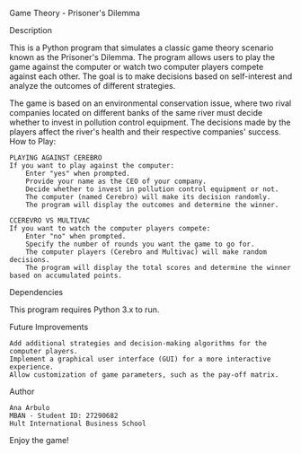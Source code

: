 Game Theory - Prisoner's Dilemma

Description

This is a Python program that simulates a classic game theory scenario known as the Prisoner's Dilemma. The program allows users to play the game against the computer or watch two computer players compete against each other. The goal is to make decisions based on self-interest and analyze the outcomes of different strategies.

The game is based on an environmental conservation issue, where two rival companies located on different banks of the same river must decide whether to invest in pollution control equipment. The decisions made by the players affect the river's health and their respective companies' success.
How to Play:

    PLAYING AGAINST CEREBRO
    If you want to play against the computer:
        Enter "yes" when prompted.
        Provide your name as the CEO of your company.
        Decide whether to invest in pollution control equipment or not.
        The computer (named Cerebro) will make its decision randomly.
        The program will display the outcomes and determine the winner.

    CCEREVRO VS MULTIVAC
    If you want to watch the computer players compete:
        Enter "no" when prompted.
        Specify the number of rounds you want the game to go for.
        The computer players (Cerebro and Multivac) will make random decisions.
        The program will display the total scores and determine the winner based on accumulated points.

Dependencies

This program requires Python 3.x to run.

Future Improvements

    Add additional strategies and decision-making algorithms for the computer players.
    Implement a graphical user interface (GUI) for a more interactive experience.
    Allow customization of game parameters, such as the pay-off matrix.

Author

    Ana Arbulo
    MBAN - Student ID: 27290682
    Hult International Business School


Enjoy the game!
